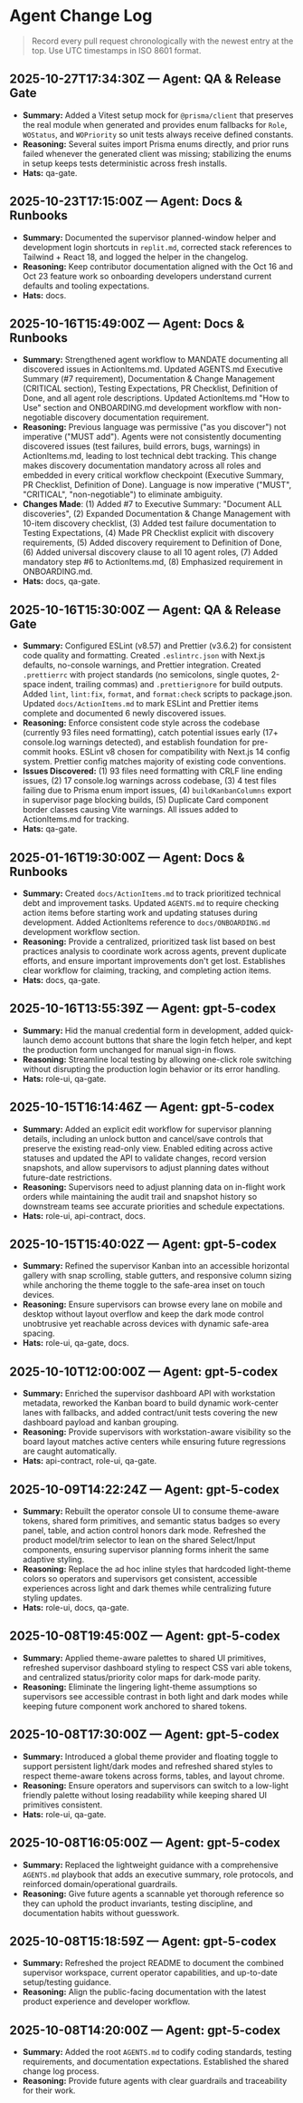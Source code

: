 # Agent Change Log

> Record every pull request chronologically with the newest entry at the top. Use UTC timestamps in ISO 8601 format.

## 2025-10-27T17:34:30Z — Agent: QA & Release Gate

- **Summary:** Added a Vitest setup mock for `@prisma/client` that preserves the real module when generated and provides enum fallbacks for `Role`, `WOStatus`, and `WOPriority` so unit tests always receive defined constants.
- **Reasoning:** Several suites import Prisma enums directly, and prior runs failed whenever the generated client was missing; stabilizing the enums in setup keeps tests deterministic across fresh installs.
- **Hats:** qa-gate.

## 2025-10-23T17:15:00Z — Agent: Docs & Runbooks

- **Summary:** Documented the supervisor planned-window helper and development login shortcuts in `replit.md`, corrected stack references to Tailwind + React 18, and logged the helper in the changelog.
- **Reasoning:** Keep contributor documentation aligned with the Oct 16 and Oct 23 feature work so onboarding developers understand current defaults and tooling expectations.
- **Hats:** docs.

## 2025-10-16T15:49:00Z — Agent: Docs & Runbooks

- **Summary:** Strengthened agent workflow to MANDATE documenting all discovered issues in ActionItems.md. Updated AGENTS.md Executive Summary (#7 requirement), Documentation & Change Management (CRITICAL section), Testing Expectations, PR Checklist, Definition of Done, and all agent role descriptions. Updated ActionItems.md "How to Use" section and ONBOARDING.md development workflow with non-negotiable discovery documentation requirement.
- **Reasoning:** Previous language was permissive ("as you discover") not imperative ("MUST add"). Agents were not consistently documenting discovered issues (test failures, build errors, bugs, warnings) in ActionItems.md, leading to lost technical debt tracking. This change makes discovery documentation mandatory across all roles and embedded in every critical workflow checkpoint (Executive Summary, PR Checklist, Definition of Done). Language is now imperative ("MUST", "CRITICAL", "non-negotiable") to eliminate ambiguity.
- **Changes Made**: (1) Added #7 to Executive Summary: "Document ALL discoveries", (2) Expanded Documentation & Change Management with 10-item discovery checklist, (3) Added test failure documentation to Testing Expectations, (4) Made PR Checklist explicit with discovery requirements, (5) Added discovery requirement to Definition of Done, (6) Added universal discovery clause to all 10 agent roles, (7) Added mandatory step #6 to ActionItems.md, (8) Emphasized requirement in ONBOARDING.md.
- **Hats:** docs, qa-gate.

## 2025-10-16T15:30:00Z — Agent: QA & Release Gate

- **Summary:** Configured ESLint (v8.57) and Prettier (v3.6.2) for consistent code quality and formatting. Created `.eslintrc.json` with Next.js defaults, no-console warnings, and Prettier integration. Created `.prettierrc` with project standards (no semicolons, single quotes, 2-space indent, trailing commas) and `.prettierignore` for build outputs. Added `lint`, `lint:fix`, `format`, and `format:check` scripts to package.json. Updated `docs/ActionItems.md` to mark ESLint and Prettier items complete and documented 6 newly discovered issues.
- **Reasoning:** Enforce consistent code style across the codebase (currently 93 files need formatting), catch potential issues early (17+ console.log warnings detected), and establish foundation for pre-commit hooks. ESLint v8 chosen for compatibility with Next.js 14 config system. Prettier config matches majority of existing code conventions.
- **Issues Discovered:** (1) 93 files need formatting with CRLF line ending issues, (2) 17 console.log warnings across codebase, (3) 4 test files failing due to Prisma enum import issues, (4) `buildKanbanColumns` export in supervisor page blocking builds, (5) Duplicate Card component border classes causing Vite warnings. All issues added to ActionItems.md for tracking.
- **Hats:** qa-gate.

## 2025-01-16T19:30:00Z — Agent: Docs & Runbooks

- **Summary:** Created `docs/ActionItems.md` to track prioritized technical debt and improvement tasks. Updated `AGENTS.md` to require checking action items before starting work and updating statuses during development. Added ActionItems reference to `docs/ONBOARDING.md` development workflow section.
- **Reasoning:** Provide a centralized, prioritized task list based on best practices analysis to coordinate work across agents, prevent duplicate efforts, and ensure important improvements don't get lost. Establishes clear workflow for claiming, tracking, and completing action items.
- **Hats:** docs, qa-gate.

## 2025-10-16T13:55:39Z — Agent: gpt-5-codex

- **Summary:** Hid the manual credential form in development, added quick-launch demo account buttons that share the login fetch helper, and kept the production form unchanged for manual sign-in flows.
- **Reasoning:** Streamline local testing by allowing one-click role switching without disrupting the production login behavior or its error handling.
- **Hats:** role-ui, qa-gate.

## 2025-10-15T16:14:46Z — Agent: gpt-5-codex

- **Summary:** Added an explicit edit workflow for supervisor planning details, including an unlock button and cancel/save controls that preserve the existing read-only view. Enabled editing across active statuses and updated the API to validate changes, record version snapshots, and allow supervisors to adjust planning dates without future-date restrictions.
- **Reasoning:** Supervisors need to adjust planning data on in-flight work orders while maintaining the audit trail and snapshot history so downstream teams see accurate priorities and schedule expectations.
- **Hats:** role-ui, api-contract, docs.

## 2025-10-15T15:40:02Z — Agent: gpt-5-codex

- **Summary:** Refined the supervisor Kanban into an accessible horizontal gallery with snap scrolling, stable gutters, and responsive column sizing while anchoring the theme toggle to the safe-area inset on touch devices.
- **Reasoning:** Ensure supervisors can browse every lane on mobile and desktop without layout overflow and keep the dark mode control unobtrusive yet reachable across devices with dynamic safe-area spacing.
- **Hats:** role-ui, qa-gate, docs.

## 2025-10-10T12:00:00Z — Agent: gpt-5-codex

- **Summary:** Enriched the supervisor dashboard API with workstation metadata, reworked the Kanban board to build dynamic work-center lanes with fallbacks, and added contract/unit tests covering the new dashboard payload and kanban grouping.
- **Reasoning:** Provide supervisors with workstation-aware visibility so the board layout matches active centers while ensuring future regressions are caught automatically.
- **Hats:** api-contract, role-ui, qa-gate.

## 2025-10-09T14:22:24Z — Agent: gpt-5-codex

- **Summary:** Rebuilt the operator console UI to consume theme-aware tokens, shared form primitives, and semantic status badges so every panel, table, and action control honors dark mode. Refreshed the product model/trim selector to lean on the shared Select/Input components, ensuring supervisor planning forms inherit the same adaptive styling.
- **Reasoning:** Replace the ad hoc inline styles that hardcoded light-theme colors so operators and supervisors get consistent, accessible experiences across light and dark themes while centralizing future styling updates.
- **Hats:** role-ui, docs, qa-gate.

## 2025-10-08T19:45:00Z — Agent: gpt-5-codex

- **Summary:** Applied theme-aware palettes to shared UI primitives, refreshed supervisor dashboard styling to respect CSS vari
  able tokens, and centralized status/priority color maps for dark-mode parity.
- **Reasoning:** Eliminate the lingering light-theme assumptions so supervisors see accessible contrast in both light and dark
  modes while keeping future component work anchored to shared tokens.

## 2025-10-08T17:30:00Z — Agent: gpt-5-codex

- **Summary:** Introduced a global theme provider and floating toggle to support persistent light/dark modes and refreshed shared styles to respect theme-aware tokens across forms, tables, and layout chrome.
- **Reasoning:** Ensure operators and supervisors can switch to a low-light friendly palette without losing readability while keeping shared UI primitives consistent.
- **Hats:** role-ui, qa-gate.

## 2025-10-08T16:05:00Z — Agent: gpt-5-codex

- **Summary:** Replaced the lightweight guidance with a comprehensive `AGENTS.md` playbook that adds an executive summary, role protocols, and reinforced domain/operational guardrails.
- **Reasoning:** Give future agents a scannable yet thorough reference so they can uphold the product invariants, testing discipline, and documentation habits without guesswork.

## 2025-10-08T15:18:59Z — Agent: gpt-5-codex

- **Summary:** Refreshed the project README to document the combined supervisor workspace, current operator capabilities, and up-to-date setup/testing guidance.
- **Reasoning:** Align the public-facing documentation with the latest product experience and developer workflow.

## 2025-10-08T14:20:00Z — Agent: gpt-5-codex

- **Summary:** Added the root `AGENTS.md` to codify coding standards, testing requirements, and documentation expectations. Established the shared change log process.
- **Reasoning:** Provide future agents with clear guardrails and traceability for their work.
